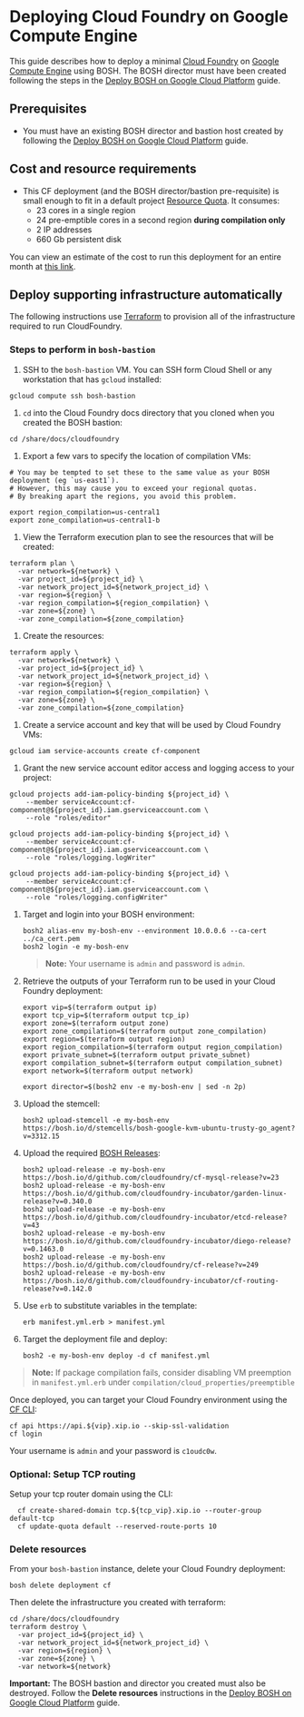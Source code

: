 # Deploying Cloud Foundry on Google Compute Engine

This guide describes how to deploy a minimal [Cloud Foundry](https://www.cloudfoundry.org/) on [Google Compute Engine](https://cloud.google.com/) using BOSH. The BOSH director must have been created following the steps in the [Deploy BOSH on Google Cloud Platform](../bosh/README.md) guide.

## Prerequisites

* You must have an existing BOSH director and bastion host created by following the [Deploy BOSH on Google Cloud Platform](../bosh/README.md) guide.

## Cost and resource requirements

* This CF deployment (and the BOSH director/bastion pre-requisite) is small enough to fit in a default project [Resource Quota](https://cloud.google.com/compute/docs/resource-quotas). It consumes:
    - 23 cores in a single region
    - 24 pre-emptible cores in a second region **during compilation only**
    - 2 IP addresses
    - 660 Gb persistent disk

You can view an estimate of the cost to run this deployment for an entire month at [this link](https://cloud.google.com/products/calculator/#id=8de9b03b-79b9-4b0a-9d26-01dc4b40937f).

## Deploy supporting infrastructure automatically

The following instructions use [Terraform](terraform.io) to provision all of the infrastructure required to run CloudFoundry.

### Steps to perform in `bosh-bastion`

1. SSH to the `bosh-bastion` VM. You can SSH form Cloud Shell or any workstation that has `gcloud` installed:

  ```
  gcloud compute ssh bosh-bastion
  ```

1. `cd` into the Cloud Foundry docs directory that you cloned when you created the BOSH bastion:

  ```
  cd /share/docs/cloudfoundry
  ```

1. Export a few vars to specify the location of compilation VMs:

  ```
  # You may be tempted to set these to the same value as your BOSH deployment (eg `us-east1`). 
  # However, this may cause you to exceed your regional quotas. 
  # By breaking apart the regions, you avoid this problem.

  export region_compilation=us-central1
  export zone_compilation=us-central1-b
  ```

1. View the Terraform execution plan to see the resources that will be created:

  ```
  terraform plan \
    -var network=${network} \
    -var project_id=${project_id} \
    -var network_project_id=${network_project_id} \
    -var region=${region} \
    -var region_compilation=${region_compilation} \
    -var zone=${zone} \
    -var zone_compilation=${zone_compilation}
  ```

1. Create the resources:

  ```
  terraform apply \
    -var network=${network} \
    -var project_id=${project_id} \
    -var network_project_id=${network_project_id} \
    -var region=${region} \
    -var region_compilation=${region_compilation} \
    -var zone=${zone} \
    -var zone_compilation=${zone_compilation}
  ```

1. Create a service account and key that will be used by Cloud Foundry VMs:

  ```
  gcloud iam service-accounts create cf-component
  ```

1. Grant the new service account editor access and logging access to your project:

  ```
  gcloud projects add-iam-policy-binding ${project_id} \
      --member serviceAccount:cf-component@${project_id}.iam.gserviceaccount.com \
      --role "roles/editor"
      
  gcloud projects add-iam-policy-binding ${project_id} \
      --member serviceAccount:cf-component@${project_id}.iam.gserviceaccount.com \
      --role "roles/logging.logWriter"
      
  gcloud projects add-iam-policy-binding ${project_id} \
      --member serviceAccount:cf-component@${project_id}.iam.gserviceaccount.com \
      --role "roles/logging.configWriter"
  ```

1. Target and login into your BOSH environment:

   ```
   bosh2 alias-env my-bosh-env --environment 10.0.0.6 --ca-cert ../ca_cert.pem
   bosh2 login -e my-bosh-env
   ```

   > **Note:** Your username is `admin` and password is `admin`.

1. Retrieve the outputs of your Terraform run to be used in your Cloud Foundry deployment:

    ```
    export vip=$(terraform output ip)
    export tcp_vip=$(terraform output tcp_ip)
    export zone=$(terraform output zone)
    export zone_compilation=$(terraform output zone_compilation)
    export region=$(terraform output region)
    export region_compilation=$(terraform output region_compilation)
    export private_subnet=$(terraform output private_subnet)
    export compilation_subnet=$(terraform output compilation_subnet)
    export network=$(terraform output network)
 
    export director=$(bosh2 env -e my-bosh-env | sed -n 2p)
    ```

1. Upload the stemcell:

   ```
   bosh2 upload-stemcell -e my-bosh-env https://bosh.io/d/stemcells/bosh-google-kvm-ubuntu-trusty-go_agent?v=3312.15
   ```

1. Upload the required [BOSH Releases](http://bosh.io/docs/release.html):

   ```
   bosh2 upload-release -e my-bosh-env  https://bosh.io/d/github.com/cloudfoundry/cf-mysql-release?v=23
   bosh2 upload-release -e my-bosh-env  https://bosh.io/d/github.com/cloudfoundry-incubator/garden-linux-release?v=0.340.0
   bosh2 upload-release -e my-bosh-env  https://bosh.io/d/github.com/cloudfoundry-incubator/etcd-release?v=43
   bosh2 upload-release -e my-bosh-env  https://bosh.io/d/github.com/cloudfoundry-incubator/diego-release?v=0.1463.0
   bosh2 upload-release -e my-bosh-env  https://bosh.io/d/github.com/cloudfoundry/cf-release?v=249
   bosh2 upload-release -e my-bosh-env  https://bosh.io/d/github.com/cloudfoundry-incubator/cf-routing-release?v=0.142.0
   ```

1. Use `erb` to substitute variables in the template:

   ```
   erb manifest.yml.erb > manifest.yml
   ```

1. Target the deployment file and deploy:

   ```
   bosh2 -e my-bosh-env deploy -d cf manifest.yml
   ```

> **Note:** If package compilation fails, consider disabling VM preemption in
`manifest.yml.erb` under `compilation/cloud_properties/preemptible`


Once deployed, you can target your Cloud Foundry environment using the [CF CLI](http://docs.cloudfoundry.org/cf-cli/):

  ```
  cf api https://api.${vip}.xip.io --skip-ssl-validation
  cf login
  ```

Your username is `admin` and your password is `c1oudc0w`.

### Optional: Setup TCP routing
Setup your tcp router domain using the CLI:
```
  cf create-shared-domain tcp.${tcp_vip}.xip.io --router-group default-tcp
  cf update-quota default --reserved-route-ports 10
```

### Delete resources

From your `bosh-bastion` instance, delete your Cloud Foundry deployment:

  ```
  bosh delete deployment cf
  ```

Then delete the infrastructure you created with terraform:
  ```
  cd /share/docs/cloudfoundry
  terraform destroy \
    -var project_id=${project_id} \
    -var network_project_id=${network_project_id} \
    -var region=${region} \
    -var zone=${zone} \
    -var network=${network}
  ```

**Important:** The BOSH bastion and director you created must also be destroyed. Follow the **Delete resources** instructions in the [Deploy BOSH on Google Cloud Platform](../bosh/README.md) guide.
